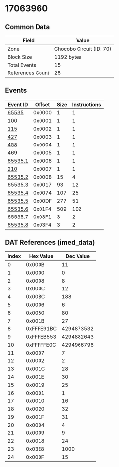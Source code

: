 # 17063960

## Common Data

| Field            | Value                    |
|------------------|--------------------------|
| Zone             | Chocobo Circuit (ID: 70) |
| Block Size       | 1192 bytes               |
| Total Events     | 15                       |
| References Count | 25                       |

## Events

| Event ID                | Offset   |   Size |   Instructions |
|-------------------------|----------|--------|----------------|
| [65535](./65535.md)     | 0x0000   |      1 |              1 |
| [100](./100.md)         | 0x0001   |      1 |              1 |
| [115](./115.md)         | 0x0002   |      1 |              1 |
| [427](./427.md)         | 0x0003   |      1 |              1 |
| [458](./458.md)         | 0x0004   |      1 |              1 |
| [469](./469.md)         | 0x0005   |      1 |              1 |
| [65535.1](./65535.1.md) | 0x0006   |      1 |              1 |
| [210](./210.md)         | 0x0007   |      1 |              1 |
| [65535.2](./65535.2.md) | 0x0008   |     15 |              4 |
| [65535.3](./65535.3.md) | 0x0017   |     93 |             12 |
| [65535.4](./65535.4.md) | 0x0074   |    107 |             25 |
| [65535.5](./65535.5.md) | 0x00DF   |    277 |             51 |
| [65535.6](./65535.6.md) | 0x01F4   |    509 |            102 |
| [65535.7](./65535.7.md) | 0x03F1   |      3 |              2 |
| [65535.8](./65535.8.md) | 0x03F4   |      3 |              2 |

## DAT References (imed_data)

|   Index | Hex Value   |   Dec Value |
|---------|-------------|-------------|
|       0 | 0x000B      |          11 |
|       1 | 0x0000      |           0 |
|       2 | 0x0008      |           8 |
|       3 | 0x000C      |          12 |
|       4 | 0x00BC      |         188 |
|       5 | 0x0006      |           6 |
|       6 | 0x0050      |          80 |
|       7 | 0x001B      |          27 |
|       8 | 0xFFFE91BC  |  4294873532 |
|       9 | 0xFFFEB553  |  4294882643 |
|      10 | 0xFFFFFE0C  |  4294966796 |
|      11 | 0x0007      |           7 |
|      12 | 0x0002      |           2 |
|      13 | 0x001C      |          28 |
|      14 | 0x001E      |          30 |
|      15 | 0x0019      |          25 |
|      16 | 0x0001      |           1 |
|      17 | 0x0010      |          16 |
|      18 | 0x0020      |          32 |
|      19 | 0x001F      |          31 |
|      20 | 0x0004      |           4 |
|      21 | 0x0009      |           9 |
|      22 | 0x0018      |          24 |
|      23 | 0x03E8      |        1000 |
|      24 | 0x000F      |          15 |
